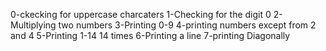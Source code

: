 0-ckecking for uppercase charcaters
1-Checking for the digit 0
2-Multiplying two numbers
3-Printing 0-9
4-printing numbers except from 2 and 4
5-Printing 1-14 14 times
6-Printing a line
7-printing Diagonally
